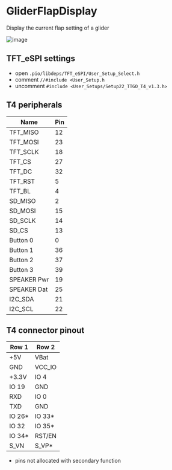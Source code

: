 # GliderFlapDisplay
Display the current flap setting of a glider

![image](etc/TTGO%20T4.png)

## TFT_eSPI settings
- open `.pio/libdeps/TFT_eSPI/User_Setup_Select.h`
- comment `//#include <User_Setup.h`
- uncomment `#include <User_Setups/Setup22_TTGO_T4_v1.3.h>`

## T4 peripherals
| Name        | Pin     |
| ----------- | ------- |
| TFT_MISO    | 12      |
| TFT_MOSI    | 23      |
| TFT_SCLK    | 18      |
| TFT_CS      | 27      |
| TFT_DC      | 32      |
| TFT_RST     | 5       |
| TFT_BL      | 4       |
| SD_MISO     | 2       |
| SD_MOSI     | 15      |
| SD_SCLK     | 14      |
| SD_CS       | 13      |
| Button 0    | 0       |
| Button 1    | 36      |
| Button 2    | 37      |
| Button 3    | 39      |
| SPEAKER Pwr | 19      |
| SPEAKER Dat | 25      |
| I2C_SDA     | 21      |
| I2C_SCL     | 22      |

## T4 connector pinout
| Row 1   | Row 2   |
| ------- | ------- |
| +5V     | VBat    |
| GND     | VCC_IO  |
| +3.3V   | IO 4    |
| IO 19   | GND     |
| RXD     | IO 0    |
| TXD     | GND     |
| IO 26*  | IO 33*  |
| IO 32   | IO 35*  |
| IO 34*  | RST/EN  |
| S_VN    | S_VP*   |

* pins not allocated with secondary function